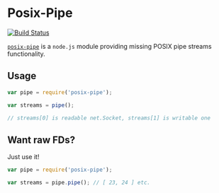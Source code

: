 # Posix-Pipe

[![Build Status](https://travis-ci.org/djphoenix/posix-pipe.svg?branch=master)](https://travis-ci.org/djphoenix/posix-pipe)

[`posix-pipe`](https://www.npmjs.com/package/posix-pipe) is a `node.js` module providing missing POSIX pipe streams functionality.

## Usage
```javascript
var pipe = require('posix-pipe');

var streams = pipe();

// streams[0] is readable net.Socket, streams[1] is writable one
```

## Want raw FDs?
Just use it!
```javascript
var pipe = require('posix-pipe');

var streams = pipe.pipe(); // [ 23, 24 ] etc.
```
